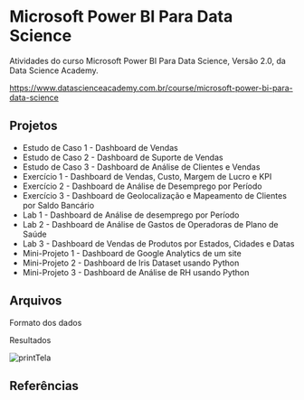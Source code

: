 # Microsoft Power BI Para Data Science
Atividades do curso Microsoft Power BI Para Data Science, Versão 2.0, da Data Science Academy.

https://www.datascienceacademy.com.br/course/microsoft-power-bi-para-data-science


## Projetos
- Estudo de Caso 1 - Dashboard de Vendas
- Estudo de Caso 2 - Dashboard de Suporte de Vendas
- Estudo de Caso 3 - Dashboard de Análise de Clientes e Vendas
- Exercício 1 - Dashboard de Vendas, Custo, Margem de Lucro e KPI
- Exercício 2 - Dashboard de Análise de Desemprego por Período
- Exercício 3 - Dashboard de Geolocalização e Mapeamento de Clientes por Saldo Bancário
- Lab 1 - Dashboard de Análise de desemprego por Período
- Lab 2 - Dashboard de Análise de Gastos de Operadoras de Plano de Saúde
- Lab 3 - Dashboard de Vendas de Produtos por Estados, Cidades e Datas
- Mini-Projeto 1 - Dashboard de Google Analytics de um site
- Mini-Projeto 2 - Dashboard de Iris Dataset usando Python
- Mini-Projeto 3 - Dashboard de Análise de RH usando Python

## Arquivos
Formato dos dados

Resultados

![printTela](./printscreens/WebPageBrPopulation.jpg)


## Referências